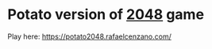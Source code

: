 Potato version of [2048](http://gabrielecirulli.github.io/2048/) game
========================================================================

Play here: https://potato2048.rafaelcenzano.com/
